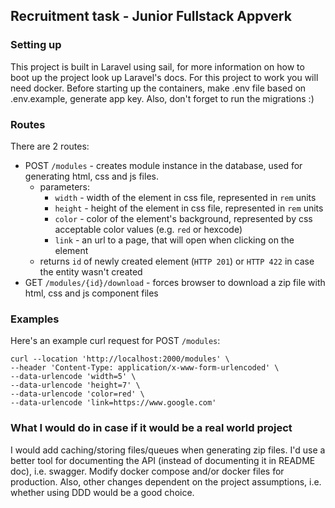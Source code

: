 ## Recruitment task - Junior Fullstack Appverk

### Setting up
This project is built in Laravel using sail, for more information on how to
boot up the project look up Laravel's docs. 
For this project to work you will need docker.
Before starting up the containers, make .env file based on .env.example, generate app key.
Also, don't forget to run the migrations :)

### Routes
There are 2 routes:
- POST `/modules` - creates module instance in the database, used for generating html, css and js files.
  - parameters: 
    - `width` - width of the element in css file, represented in `rem` units
    - `height` - height of the element in css file, represented in `rem` units
    - `color` - color of the element's background, represented by css acceptable color values (e.g. `red` or hexcode)
    - `link` - an url to a page, that will open when clicking on the element
  - returns `id` of newly created element (`HTTP 201`) or `HTTP 422` in case the entity wasn't created
- GET `/modules/{id}/download` - forces browser to download a zip file with html, css and js component files

### Examples
Here's an example curl request for POST `/modules`:
```
curl --location 'http://localhost:2000/modules' \
--header 'Content-Type: application/x-www-form-urlencoded' \
--data-urlencode 'width=5' \
--data-urlencode 'height=7' \
--data-urlencode 'color=red' \
--data-urlencode 'link=https://www.google.com'
```

### What I would do in case if it would be a real world project
I would add caching/storing files/queues when generating zip files. 
I'd use a better tool for documenting the API (instead of documenting it in README doc), i.e. swagger.
Modify docker compose and/or docker files for production.
Also, other changes dependent on the project assumptions, i.e. whether using DDD would be a good choice.
